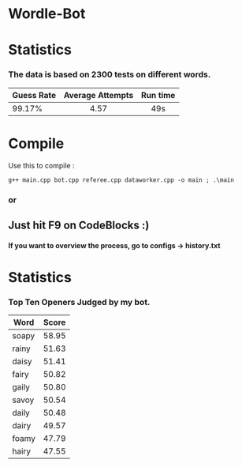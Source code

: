 # Wordle-Bot


# Statistics

### The data is based on 2300 tests on different words.

| Guess Rate | Average Attempts | Run time|
| -----------|:------------------:|:-----:|
| 99.17% | 4.57 | 49s|


# Compile

Use this to compile :

```
g++ main.cpp bot.cpp referee.cpp dataworker.cpp -o main ; .\main
```
### or 

## Just hit F9 on CodeBlocks :)


#### If you want to overview the process, go to configs -> history.txt

# Statistics

### Top Ten Openers Judged by my bot. 

| Word | Score |
| ----|:------:|
| soapy | 58.95 |
| rainy| 51.63|
| daisy| 51.41| 
| fairy| 50.82|
| gaily| 50.80|
| savoy| 50.54|
| daily| 50.48|
| dairy| 49.57|
| foamy| 47.79|
| hairy| 47.55|
